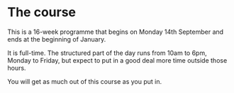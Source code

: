 # The course

This is a 16-week programme that begins on Monday 14th September and ends at the beginning of January.

It is full-time. The structured part of the day runs from 10am to 6pm, Monday to Friday, but expect to put in a good deal more time outside those hours.

You will get as much out of this course as you put in.
